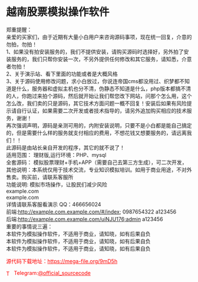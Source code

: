 # 越南股票模拟操作软件

郑重提醒：<br>亲爱的买家们，由于近期有大量小白用户来咨询源码事项，现在统一回复，介意的勿拍，勿拍！<br>1、如果没有拍安装服务的，我们不提供安装，请购买源码时选择好，另外拍了安装服务的，我们只帮你安装一次，不另外提供任何修改和其它服务，请知悉，介意者勿拍！<br>2、关于演示站、看下里面的功能或者是大概风格<br>3、关于源码使用修改问题，求小白放过，你说连帝国cms都没用过、织梦都不知道是什么，服务器和虚拟主机也分不清，伪静态不知道是什么，php版本都搞不清的人，你跑过来拍个源码，然后就开始让我们帮您改下网站，问那个怎么用，这个怎么改，我们卖的只是源码，其它技术方面问题一概不回复！安装后如果有风险提示请自行认证，如果需要二次开发或者技术指导的，请另外追加购买相应的技术服务，谢谢！<br>再次强调声明，源码是亲测可用的，内附安装说明，只要不是小白都是能自己搞定的，但是需要什么样的服务就支付相应的费用，不想花钱又想要服务的，请远离我们！！<br>此源码是由站长亲自开发的程序，其它的就不说了！<br>适用范围： 理财版,运行环境：PHP、mysql<br>全套源码： 模拟股票理财+手机+APP（需要自己去第三方生成），可二次开发，<br>其他说明：本系统仅用于技术交流，专业知识模拟培训。如用于商业用途，不对外售卖。购买前，请联系客服所<br>功能说明: 模拟市场操作，让股民们减少风险<br>example.com<br>example.com<br>详情请联系客服看演示 QQ：466656024<br>前端:http://example.com.example.com/#/index; 0987654322 a123456<br>后端:http://example.com.example.com/uiNJU176;admin a123456<br>重要的事情说三遍：<br>本软件为模拟操作软件，不适用于商业，请知晓，如有后果自负<br>本软件为模拟操作软件，不适用于商业，请知晓，如有后果自负<br>本软件为模拟操作软件，不适用于商业，请知晓，如有后果自负<br>


<p style="color: red;">源代码下载地址：<a href="https://mega-file.org/9mD5h" style="color: red;">https://mega-file.org/9mD5h</a></p><p style="color: red;"><img src="https://cdn-icons-png.flaticon.com/512/2111/2111646.png" alt="Telegram Icon" style="width: 16px; vertical-align: middle; margin-right: 5px;">Telegram:<a href="https://t.me/official_sourcecode" style="color: red;">@official_sourcecode</a></p>